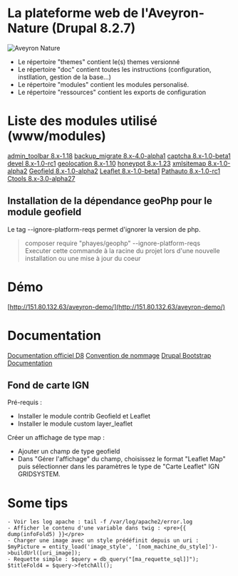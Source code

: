 # La plateforme web de l'Aveyron-Nature (Drupal 8.2.7)
![Aveyron Nature](https://raw.githubusercontent.com/gitkyo/Aveyron-Nature-Web/master/themes/bootstrap_aveyron/images/aveyron.gif  "Aveyron Nature")

- Le répertoire "themes" contient le(s) themes versionné
- Le répertoire "doc" contient toutes les instructions (configuration, instllation, gestion de la base...)
- Le répertoire "modules" contient les modules personalisé.
- Le répertoire "ressources" contient les exports de configuration

# Liste des modules utilisé (www/modules)

[admin_toolbar 8.x-1.18](https://ftp.drupal.org/files/projects/admin_toolbar-8.x-1.18.zip)
[backup_migrate 8.x-4.0-alpha1](https://ftp.drupal.org/files/projects/backup_migrate-8.x-4.0-alpha1.zip)
[captcha 8.x-1.0-beta1](https://ftp.drupal.org/files/projects/captcha-8.x-1.0-beta1.zip)
[devel 8.x-1.0-rc1](https://ftp.drupal.org/files/projects/devel-8.x-1.0-rc1.zip)
[geolocation 8.x-1.10](https://ftp.drupal.org/files/projects/geolocation-8.x-1.10.zip)
[honeypot 8.x-1.23](https://ftp.drupal.org/files/projects/honeypot-8.x-1.23.zip)
[xmlsitemap 8.x-1.0-alpha2](https://ftp.drupal.org/files/projects/xmlsitemap-8.x-1.0-alpha2.zip)
[Geofield 8.x-1.0-alpha2](https://ftp.drupal.org/files/projects/geofield-8.x-1.0-alpha2.zip)
[Leaflet 8.x-1.0-beta1](https://ftp.drupal.org/files/projects/leaflet-8.x-1.0-beta1.zip)
[Pathauto 8.x-1.0-rc1](https://ftp.drupal.org/files/projects/pathauto-8.x-1.0-rc1.zip)
[Ctools 8.x-3.0-alpha27](https://ftp.drupal.org/files/projects/ctools-8.x-3.0-alpha27.zip)

## Installation de la dépendance geoPhp pour le module geofield
Le tag --ignore-platform-reqs permet d'ignorer la version de php.
>composer require "phayes/geophp" --ignore-platform-reqs  
Executer cette commande à la racine du projet lors d'une nouvelle installation ou une mise à jour du coeur

# Démo
[http://151.80.132.63/aveyron-demo/](http://151.80.132.63/aveyron-demo/)

# Documentation
[Documentation officiel D8](https://www.drupal.org/docs/8)
[Convention de nommage](https://www.drupal.org/node/318)
[Drupal Bootstrap Documentation](http://drupal-bootstrap.org/api/bootstrap)

## Fond de carte IGN
Pré-requis :
- Installer le module contrib Geofield et Leaflet
- Installer le module custom layer_leaflet

Créer un affichage de type map :
- Ajouter un champ de type geofield
- Dans "Gérer l'affichage" du champ, choisissez le format "Leaflet Map" puis sélectionner dans les paramètres le type de "Carte Leaflet" IGN GRIDSYSTEM.


# Some tips

	- Voir les log apache : tail -f /var/log/apache2/error.log
	- Afficher le contenu d'une variable dans twig : <pre>{{  dump(infoFold5) }}</pre>
	- Charger une image avec un style prédéfinit depuis un uri : $myPicture = entity_load('image_style', '[nom_machine_du_style]')->buildUrl([uri_image]);
	- Requette simple : $query = db_query("[ma_requette_sql]]"); $titleFold4 = $query->fetchAll();
